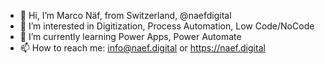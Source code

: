 - 👋 Hi, I’m Marco Näf, from Switzerland, @naefdigital
- 👀 I’m interested in Digitization, Process Automation, Low Code/NoCode
- 🌱 I’m currently learning Power Apps, Power Automate
- 📫 How to reach me: info@naef.digital or https://naef.digital

<!---
naefdigital/naefdigital is a ✨ special ✨ repository because its `README.md` (this file) appears on your GitHub profile.
You can click the Preview link to take a look at your changes.
--->
